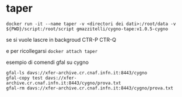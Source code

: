 # taper

```
docker run -it --name taper -v <directori dei dati>:/root/data -v ${PWD}/script:/root/script gmazzitelli/cygno-tape:v1.0.5-cygno
```
se si vuole lascre in backgroud CTR-P CTR-Q

e per ricollegarsi ```docker attach taper```

esempio di comendi gfal su cygno
```
gfal-ls davs://xfer-archive.cr.cnaf.infn.it:8443/cygno
gfal-copy test davs://xfer-archive.cr.cnaf.infn.it:8443/cygno/prova.txt
gfal-rm davs://xfer-archive.cr.cnaf.infn.it:8443/cygno/prova.txt
```
